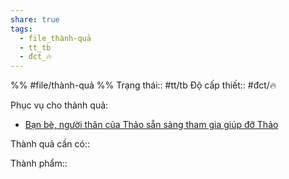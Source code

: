 ```yaml
---
share: true
tags:
  - file_thành-quả
  - tt_tb
  - đct_🔥
---
```


%%
#file/thành-quả
%%
Trạng thái:: #tt/tb
Độ cấp thiết:: #đct/🔥

Phục vụ cho thành quả:
- [Bạn bè, người thân của Thảo sẵn sàng tham gia giúp đỡ Thảo](./B%E1%BA%A1n%20b%C3%A8,%20ng%C6%B0%E1%BB%9Di%20th%C3%A2n%20c%E1%BB%A7a%20Th%E1%BA%A3o%20s%E1%BA%B5n%20s%C3%A0ng%20tham%20gia%20gi%C3%BAp%20%C4%91%E1%BB%A1%20Th%E1%BA%A3o.md)

Thành quả cần có:: 

Thành phẩm::
